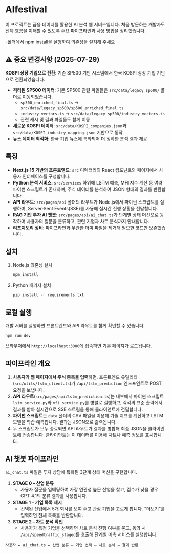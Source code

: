# AIfestival

이 프로젝트는 금융 데이터를 활용한 AI 분석 웹 서비스입니다. 처음 방문하는 개발자도 전체 흐름을 이해할 수 있도록 주요 파이프라인과 사용 방법을 정리했습니다.

-폴더에서 npm install을 실행하여 의존성을 설치해 주세요

## ⚠️ 중요 변경사항 (2025-07-29)

**KOSPI 상장 기업으로 전환**: 기존 SP500 기반 시스템에서 한국 KOSPI 상장 기업 기반으로 전환되었습니다.

- **격리된 SP500 데이터**: 기존 SP500 관련 파일들은 `src/data/legacy_sp500/` 폴더로 이동되었습니다.
  - `sp500_enriched_final.ts` → `src/data/legacy_sp500/sp500_enriched_final.ts`
  - `industry_vectors.ts` → `src/data/legacy_sp500/industry_vectors.ts`
  - 관련 캐시 및 결과 파일들도 함께 이동
- **새로운 KOSPI 데이터**: `src/data/KOSPI_companies.json`과 `src/data/KOSPI_industry_mapping.json` 기반으로 동작
- **뉴스 데이터 최적화**: 한국 기업 뉴스에 특화되어 더 정확한 분석 결과 제공

## 특징
- **Next.js 15 기반의 프론트엔드**: `src` 디렉터리의 React 컴포넌트와 페이지에서 사용자 인터페이스를 구성합니다.
- **Python 분석 서비스**: `src/services` 하위에 LSTM 예측, MFI 지수 계산 등 여러 파이썬 스크립트가 존재하며, 주식 데이터를 분석하여 JSON 형태의 결과를 반환합니다.
- **API 라우트**: `src/pages/api` 폴더의 라우트가 Node.js에서 파이썬 스크립트를 실행하며, Server‑Sent Events(SSE)를 사용해 실시간 진행 상황을 전달합니다.
- **RAG 기반 투자 AI 챗봇**: `src/pages/api/ai_chat.ts`가 단계별 상태 머신으로 동작하며 사용자의 질문을 분류하고, 관련 기업과 차트 분석까지 안내합니다.
- **리포지토리 정비**: 파이프라인과 무관한 더미 파일을 제거해 필요한 코드만 보존했습니다.
 
## 설치
1. Node.js 의존성 설치
   ```bash
   npm install
   ```
2. Python 패키지 설치
   ```bash
   pip install -r requirements.txt
   ```

## 로컬 실행
개발 서버를 실행하면 프론트엔드와 API 라우트를 함께 확인할 수 있습니다.
```bash
npm run dev
```
브라우저에서 `http://localhost:3000`에 접속하면 기본 페이지가 로드됩니다.

## 파이프라인 개요
1. **사용자가 웹 페이지에서 주식 종목을 입력**하면, 프론트엔드 유틸리티(`src/utils/lstm_client.ts`)가 `/api/lstm_prediction` 엔드포인트로 POST 요청을 보냅니다.
2. **API 라우트**(`src/pages/api/lstm_prediction.ts`)는 내부에서 파이썬 스크립트 `lstm_service.py`와 `mfi_service.py`를 병렬로 실행하고, 각각의 표준 출력에서 결과를 받아 실시간으로 SSE 스트림을 통해 클라이언트에 전달합니다.
3. **파이썬 스크립트**는 `data` 폴더의 CSV 파일을 이용해 기술 지표를 계산하고 LSTM 모델을 학습·예측합니다. 결과는 JSON으로 출력됩니다.
4. 두 스크립트가 모두 종료되면 API 라우트가 결과를 병합해 최종 JSON을 클라이언트에 전송합니다. 클라이언트는 이 데이터를 이용해 차트나 예측 정보를 표시합니다.

## AI 챗봇 파이프라인
`ai_chat.ts` 파일은 투자 상담에 특화된 3단계 상태 머신을 구현합니다.

1. **STAGE 0 – 산업 분류**
   - 사용자 질문을 임베딩하여 가장 연관성 높은 산업을 찾고, 점수가 낮을 경우 GPT‑4.1의 분류 결과를 사용합니다.
2. **STAGE 1 – 기업 목록 제시**
   - 선택된 산업에서 5개 회사를 보여 주고 관심 기업을 고르게 합니다. "더보기"를 입력하면 전체 목록을 반환합니다.
3. **STAGE 2 – 차트 분석 확인**
   - 사용자가 특정 기업을 선택하면 차트 분석 진행 여부를 묻고, 동의 시 `/api/speedtraffic_staged`를 호출해 단계별 예측 서비스를 실행합니다.

```
사용자 ↔ ai_chat.ts ↔ 산업 분류 ↔ 기업 선택 ↔ 차트 분석 ↔ 결과 반환
```

